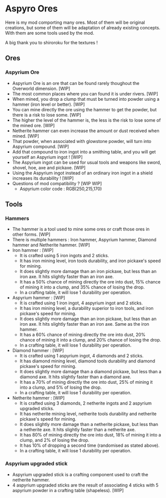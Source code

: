 # Aspyro Ores

Here is my mod comporting many ores. Most of them will be original creations, but some of them will be adaptation of already existing concepts.
With them are some tools used by the mod.

A big thank you to shiroroku for the textures !

## Ores

### Aspyrium Ore

- Aspyrium Ore is an ore that can be found rarely thoughout the Overworld dimension. [WIP]
- The most common places where you can found it is under rivers. [WIP] 
- When mined, you drop a clump that must be turned into powder using a hammer (iron level or better). [WIP]
- You can mine directly the ore using the hammer to get the powder, but there is a risk to lose some. [WIP]
- The higher the level of the hammer is, the less is the risk to lose some of the mined ore. [WIP] 
- Netherite hammer can even increase the amount or dust received when mined. [WIP]
- That powder, when associated with glowstone powder, will turn into Aspyrium compound. [WIP]
- Add that compound to iron ingot into a smithing table, and you will get yourself an Aspyrium ingot ! [WIP]
- The Aspyrium ingot can be used for usual tools and weapons like sword, shovel, hoe, axe and pickaxe. [WIP]
- Using the Aspyrium ingot instead of an ordinary iron ingot in a shield increases its durability ! [WIP]
- Questions of mod compatibility ? [WIP WIP]
  - Aspyrium color code : RGB(250,215,170)

## Tools

### Hammers

- The hammer is a tool used to mine some ores or craft those ores in other forms. [WIP]
- There is multiple hammers : Iron hammer, Aspyrium hammer, Diamond hammer and Netherite hammer. [WIP]
- Iron hammer : [WIP]
  - It is crafted using 5 iron ingots and 2 sticks.
  - It has iron mining level, iron tools durability, and iron pickaxe's speed for mining. 
  - It does slightly more damage than an iron pickaxe, but less than an iron axe. It hits slightly faster than an iron axe.
  - It has a 50% chance of mining directly the ore into dust, 15% chance of mining it into a clump, and 35% chance of losing the drop.
  - In a crafting table, it will lose 1 durability per operation.
- Aspyrium hammer : [WIP]
  - It is crafted using 1 iron ingot, 4 aspyrium ingot and 2 sticks.
  - It has iron mining level, a durability superior to iron tools, and iron pickaxe's speed for mining.
  - It does slightly more damage than an iron pickaxe, but less than an iron axe. It hits slightly faster than an iron axe. Same as the iron hammer.
  - It has a 60% chance of mining directly the ore into dust, 20% chance of mining it into a clump, and 20% chance of losing the drop.
  - In a crafting table, it will lose 1 durability per operation.
- Diamond hammer : [WIP]
  - It is crafted using 1 aspyrium ingot, 4 diamonds and 2 sticks.
  - It has diamond mining level, diamond tools durability and diamond pickaxe's speed for mining.
  - It does slightly more damage than a diamond pickaxe, but less than a diamond axe. It hits slightly faster than a diamond axe.
  - It has a 70% of mining directly the ore into dust, 25% of mining it into a clump, and 5% of losing the drop.
  - In a crafting table, it will lose 1 durability per operation.
- Netherite hammer : [WIP]
  - It is crafted using 3 diamonds, 2 netherite ingots and 2 aspyrium upgraded sticks.
  - It has netherite mining level, netherite tools durability and netherite pickaxe's speed for mining.
  - It does slightly more damage than a netherite pickaxe, but less than a netherite axe. It hits slightly faster than a netherite axe.
  - It has 80% of mining directly the ore into dust, 18% of mining it into a clump, and 2% of losing the drop.
  - It has 10% of dropping a second time (randomised as stated above).
  - In a crafting table, it will lose 1 durability per operation.

### Aspyrium upgraded stick

- Aspyrium upgraded stick is a crafting component used to craft the netherite hammer.
- 4 aspyrium upgraded sticks are the result of associating 4 sticks with 5 aspyrium powder in a crafting table (shapeless). [WIP]
